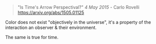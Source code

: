 > "Is Time's Arrow Perspectival?"
> _4 May 2015_ - Carlo Rovelli
> https://arxiv.org/abs/1505.01125

Color does not exist "objectively in the universe", it's a property of the interaction an observer & their environment. 

The same is true for time. 



